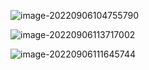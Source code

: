  

![image-20220906104755790](C:\Users\LGD\AppData\Roaming\Typora\typora-user-images\image-20220906104755790.png)





![image-20220906113717002](C:\Users\LGD\AppData\Roaming\Typora\typora-user-images\image-20220906113717002.png)



![image-20220906111645744](C:\Users\LGD\AppData\Roaming\Typora\typora-user-images\image-20220906111645744.png)